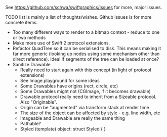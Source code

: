 See https://github.com/schwa/swiftgraphics/issues for more, major issues.

TODO list is mainly a list of thoughts/wishes. Github issues is for more concrete items.

* Too many different ways to render to a bitmap context - reduce to one or two methods
* Make more use of Swift 2 protocol extensions.
* Refactor QuadTree so it can be serialised to disk. This means making it far more generic (looking up nodes using some mechanism other than direct reference). Ideal if segments of the tree can be loaded at once?
* Sanitize Drawable
    * Really need to start again with this concept (in light of protocol extensions)
    * See Image.playground for some ideas
    * Some Drawables have origins (rect, circle, etc)
    * Some Drawables might not (CGImage, if it becomes drawable)
    * Drawable protocol really need to inherit from a Sizeable protocol. Also "Originable".
    * Origin can be "augmented" via transform stack at render time
    * The size of the object can be affected by style - e.g. line width, etc
    * Imageable and Drawable are really the same thing
    * Pathable?
    * Styled (template) object: struct Styled <T> { }
